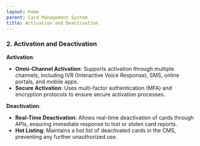 ```yaml
---
layout: home
parent: Card Management System
title: Activation and Deactivation
---
```


### 2. **Activation and Deactivation**
**Activation**:
- **Omni-Channel Activation**: Supports activation through multiple channels, including IVR (Interactive Voice Response), SMS, online portals, and mobile apps.
- **Secure Activation**: Uses multi-factor authentication (MFA) and encryption protocols to ensure secure activation processes.

**Deactivation**:
- **Real-Time Deactivation**: Allows real-time deactivation of cards through APIs, ensuring immediate response to lost or stolen card reports.
- **Hot Listing**: Maintains a hot list of deactivated cards in the CMS, preventing any further unauthorized use.